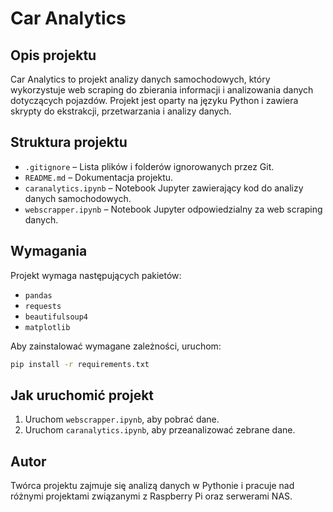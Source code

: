 # Car Analytics

## Opis projektu
Car Analytics to projekt analizy danych samochodowych, który wykorzystuje web scraping do zbierania informacji i analizowania danych dotyczących pojazdów. Projekt jest oparty na języku Python i zawiera skrypty do ekstrakcji, przetwarzania i analizy danych.

## Struktura projektu

- `.gitignore` – Lista plików i folderów ignorowanych przez Git.
- `README.md` – Dokumentacja projektu.
- `caranalytics.ipynb` – Notebook Jupyter zawierający kod do analizy danych samochodowych.
- `webscrapper.ipynb` – Notebook Jupyter odpowiedzialny za web scraping danych.

## Wymagania
Projekt wymaga następujących pakietów:

- `pandas`
- `requests`
- `beautifulsoup4`
- `matplotlib`

Aby zainstalować wymagane zależności, uruchom:
```bash
pip install -r requirements.txt
```

## Jak uruchomić projekt
1. Uruchom `webscrapper.ipynb`, aby pobrać dane.
2. Uruchom `caranalytics.ipynb`, aby przeanalizować zebrane dane.

## Autor
Twórca projektu zajmuje się analizą danych w Pythonie i pracuje nad różnymi projektami związanymi z Raspberry Pi oraz serwerami NAS.

